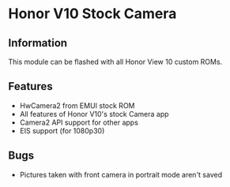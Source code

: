# Honor V10 Stock Camera

## Information
This module can be flashed with all Honor View 10 custom ROMs.

## Features
- HwCamera2 from EMUI stock ROM
- All features of Honor V10's stock Camera app
- Camera2 API support for other apps
- EIS support (for 1080p30)

## Bugs
- Pictures taken with front camera in portrait mode aren't saved
